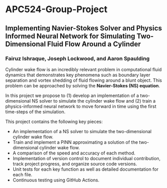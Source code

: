 # APC524-Group-Project

## Implementing Navier-Stokes Solver and Physics Informed Neural Network for Simulating Two-Dimensional Fluid Flow Around a Cylinder
### Fairuz Ishraque, Joseph Lockwood, and Aaron Spaulding

Cylinder wake flow is an incredibly relevant problem in computational fluid dynamics that demonstrates key phenomena such as boundary layer separation and vortex shedding of fluid flowing around a blunt object. This problem can be approached by solving the **Navier-Stokes (NS) equation**. 

In this project we propose to (1) develop an implementation of a two-dimensional NS solver to simulate the cylinder wake flow and (2) train a physics-informed neural network to move forward in time using the first time-steps of the simulation.

This project contains the following key pieces:

* An implementation of a NS solver to simulate the two-dimensional cylinder wake flow.
* Train and implement a PINN approximating a solution of the two-dimensional cylinder wake flow.
* A comparison of the speed and accuracy of each method.
* Implementation of version control to document individual contribution, track project progress, and organize source code versions.
* Unit tests for each key function as well as detailed documentation for each file.
* Continuous testing using GitHub Actions.